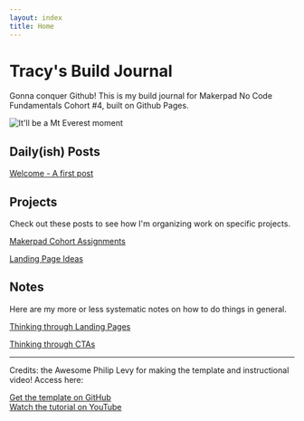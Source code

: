 ```yaml
---
layout: index
title: Home
---
```

# Tracy's Build Journal

Gonna conquer Github! This is my build journal for Makerpad No Code Fundamentals Cohort #4, built on Github Pages.

![It'll be a Mt Everest moment](https://2.bp.blogspot.com/_ORWcXb0DpMU/Sy1aoWRJdwI/AAAAAAAAAQg/oTsOjIwEMew/s640/1608191-Conquering-Everest-0.jpeg)

## Daily(ish) Posts

[Welcome - A first post](https://tgustilo.github.io/mpnc4-maker-journal/welcome.html)


## Projects

Check out these posts to see how I'm organizing work on specific projects.

[Makerpad Cohort Assignments](https://tgustilo.github.io/mpnc4-maker-journal/projects/cohort-projects.html)

[Landing Page Ideas](#)

## Notes

Here are my more or less systematic notes on how to do things in general.

[Thinking through Landing Pages](#)

[Thinking through CTAs](#)

---

Credits: the Awesome Philip Levy for making the template and instructional video! Access here:

<div class="my-6 text-center">
<a href="https://github.com/pglevy/plain-vanilla-gh-pages" class="btn-mktg btn-large-mktg">Get the template on GitHub</a>
  <br>
<a href="https://youtu.be/jlkHEmgQhGU" class="btn-mktg btn-outline-mktg mt-3">Watch the tutorial on YouTube</a>
</div>
